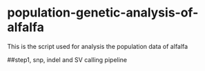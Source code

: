 # population-genetic-analysis-of-alfalfa
This is the script used for analysis the population data of alfalfa

##step1, snp, indel and SV calling pipeline
